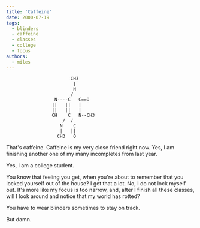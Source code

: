 ```yaml
---
title: 'Caffeine'
date: 2000-07-19
tags:
  - blinders
  - caffeine
  - classes
  - college
  - focus
authors:
  - miles
---
```


```
                        CH3
                         |
                         N
                        /
                  N----C   C==O
                 ||   ||   |
                 ||   ||   |
                 CH    C   N--CH3
                     /  /
                    N    C
                    |   ||
                   CH3   O
```

That's caffeine. Caffeine is my very close friend right now. Yes, I am finishing another one of my many incompletes from last year.

Yes, I am a college student.

You know that feeling you get, when you're about to remember that you locked yourself out of the house? I get that a lot. No, I do not lock myself out. It's more like my focus is too narrow, and, after I finish all these classes, will I look around and notice that my world has rotted?

You have to wear blinders sometimes to stay on track.

But damn.
